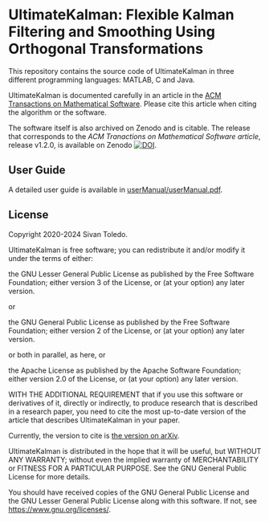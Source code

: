 # UltimateKalman: Flexible Kalman Filtering and Smoothing Using Orthogonal Transformations

This repository contains the source code of UltimateKalman in three different programming languages: MATLAB, C and Java.

UltimateKalman is documented carefully in an article in the [ACM Transactions on Mathematical Software](https://doi.org/10.1145/3699958). Please cite this article when citing the algorithm or the software. 

The software itself is also archived on Zenodo and is citable. The release that corresponds to the _ACM Tranactions on Mathematical Software article_, release v1.2.0, is available on Zenodo [![DOI](https://zenodo.org/badge/DOI/10.5281/zenodo.14543666.svg)](https://doi.org/10.5281/zenodo.14543666).

## User Guide

A detailed user guide is available in [userManual/userManual.pdf](userManual/userManual.pdf).

## License

Copyright 2020-2024 Sivan Toledo.
 
 UltimateKalman is free software; you can redistribute it and/or modify
    it under the terms of either:

 the GNU Lesser General Public License as published by the Free
        Software Foundation; either version 3 of the License, or (at your
        option) any later version.

or

the GNU General Public License as published by the Free Software
        Foundation; either version 2 of the License, or (at your option) any
        later version.

or both in parallel, as here, or 

the Apache License as published by the Apache Software
        Foundation; either version 2.0 of the License, or (at your option) any
        later version.
        
WITH THE ADDITIONAL REQUIREMENT 
    that if you use this software or derivatives of it, directly or indirectly, to produce
    research that is described in a research paper, you need to cite the most
    up-to-date version of the article that describes UltimateKalman in your paper.
    
Currently, the version to cite is [the version on arXiv](https://arxiv.org/abs/2207.13526).

UltimateKalman is distributed in the hope that it will be useful, but
    WITHOUT ANY WARRANTY; without even the implied warranty of MERCHANTABILITY
    or FITNESS FOR A PARTICULAR PURPOSE.  See the GNU General Public License
    for more details.

You should have received copies of the GNU General Public License and the
    GNU Lesser General Public License along with this software.  If not,
    see https://www.gnu.org/licenses/.
    
